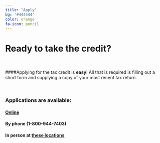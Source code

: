 ```yaml
---
title: "Apply"
bg: '#444444'
color: orange
fa-icon: pencil
---
```


# Ready to take the credit?

<br>

####Applying for the tax credit is **easy**! All that is required is filling out a short form and supplying a copy of your most recent tax return.

<br>

### Applications are available:


#### <a href = "http://dat.maryland.gov/SDAT%20Forms/HTC-60.pdf" target="_blank">**Online**</a>

#### By phone (1-800-944-7403)

#### In person at <a href="http://www.dat.state.md.us/sdatweb/county.html" target="_blank">**these locations**</a>


